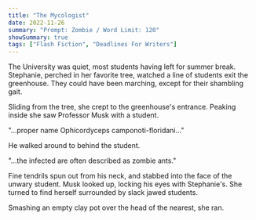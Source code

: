 ```yaml
---
title: "The Mycologist"
date: 2022-11-26
summary: "Prompt: Zombie / Word Limit: 120"
showSummary: true
tags: ["Flash Fiction", "Deadlines For Writers"]
---
```


The University was quiet, most students having left for summer break. Stephanie, perched in her favorite tree, watched a line of students exit the greenhouse. They could have been marching, except for their shambling gait. 

Sliding from the tree, she crept to the greenhouse's entrance. Peaking inside she saw Professor Musk with a student. 

"...proper name Ophicordyceps camponoti-floridani..." 

He walked around to behind the student. 

"...the infected are often described as zombie ants."

Fine tendrils spun out from his neck, and stabbed into the face of the unwary student. Musk looked up, locking his eyes with Stephanie's. She turned to find herself surrounded by slack jawed students. 

Smashing an empty clay pot over the head of the nearest, she ran. 